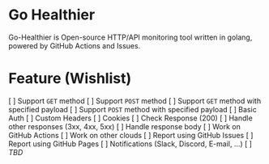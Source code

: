 # Go Healthier

Go-Healthier is Open-source HTTP/API monitoring tool written in golang, powered by GitHub Actions and Issues.

# Feature (Wishlist)

[ ] Support `GET` method
[ ] Support `POST` method
[ ] Support `GET` method with specified payload
[ ] Support `POST` method with specified payload
[ ] Basic Auth
[ ] Custom Headers
[ ] Cookies
[ ] Check Response (200)
[ ] Handle other responses (3xx, 4xx, 5xx)
[ ] Handle response body
[ ] Work on GitHub Actions
[ ] Work on other clouds
[ ] Report using GitHub Issues
[ ] Report using GitHub Pages
[ ] Notifications (Slack, Discord, E-mail, ...)
[ ] *TBD*

